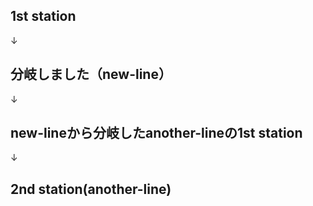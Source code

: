 ## 1st station

↓

## 分岐しました（new-line）

↓

## new-lineから分岐したanother-lineの1st station

↓

## 2nd station(another-line)
